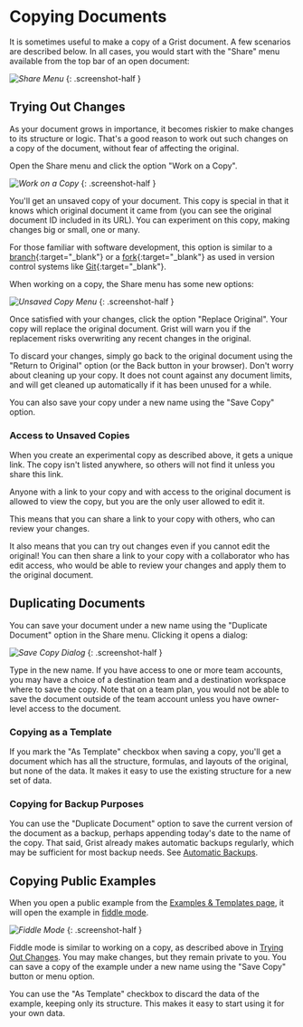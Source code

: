 # Copying Documents

It is sometimes useful to make a copy of a Grist document. A few scenarios are described below. In
all cases, you would start with the "Share" menu available from the top bar of an open document:

<span class="screenshot-large">*![Share Menu](images/copying-docs/open-share-menu.png)*</span>
{: .screenshot-half }

## Trying Out Changes

As your document grows in importance, it becomes riskier to make changes to its structure or
logic. That's a good reason to work out such changes on a copy of the document, without fear of
affecting the original.

Open the Share menu and click the option "Work on a Copy".

<span class="screenshot-large">*![Work on a Copy](images/copying-docs/work-on-copy.png)*</span>
{: .screenshot-half }

You'll get an unsaved copy of your document. This copy is special in that it knows which original
document it came from (you can see the original document ID included in its URL).
You can experiment on this copy, making changes big or small, one or many.

For those familiar with software development, this option is
similar to a [branch](https://en.wikipedia.org/wiki/Branching_%28version_control%29){:target="\_blank"} or a
[fork](https://docs.github.com/en/github/getting-started-with-github/fork-a-repo){:target="\_blank"}
as used in version control systems like [Git](https://git-scm.com/){:target="\_blank"}.

When working on a copy, the Share menu has some new options:

<span class="screenshot-large">*![Unsaved Copy Menu](images/copying-docs/fork-share-menu.png)*</span>
{: .screenshot-half }

Once satisfied with your changes, click the option "Replace Original". Your copy will replace the
original document. Grist will warn you if the replacement risks overwriting any recent changes in
the original.

To discard your changes, simply go back to the original document using the "Return to Original"
option (or the Back button in your browser). Don't worry about cleaning up your copy. It does not
count against any document limits, and will get cleaned up automatically if it has been unused for
a while.

You can also save your copy under a new name using the "Save Copy" option.

### Access to Unsaved Copies

When you create an experimental copy as described above, it gets a unique link. The copy isn't
listed anywhere, so others will not find it unless you share this link.

Anyone with a link to your copy and with access to the original document is allowed to view the
copy, but you are the only user allowed to edit it.

This means that you can share a link to your copy with others, who can review your changes.

It also means that you can try out changes even if you cannot edit the original! You can then
share a link to your copy with a collaborator who has edit access, who would be able to review
your changes and apply them to the original document.


## Duplicating Documents

You can save your document under a new name using the "Duplicate Document" option in the Share
menu. Clicking it opens a dialog:

<span class="screenshot-large">*![Save Copy Dialog](images/copying-docs/save-copy-dialog.png)*</span>
{: .screenshot-half }

Type in the new name. If you have access to one or more team accounts, you may have a choice of a
destination team and a destination workspace where to save the copy. Note that on a team
plan, you would not be able to save the document outside of the team account unless you have
owner-level access to the document.


### Copying as a Template

If you mark the "As Template" checkbox when saving a copy, you'll get a document which has all the
structure, formulas, and layouts of the original, but none of the data. It makes it easy to use
the existing structure for a new set of data.


### Copying for Backup Purposes

You can use the "Duplicate Document" option to save the current version of the document as a
backup, perhaps appending today's date to the name of the copy. That said, Grist already makes
automatic backups regularly, which may be sufficient for most backup needs. See [Automatic
Backups](automatic-backups.md).


## Copying Public Examples

When you open a public example from the [Examples & Templates page](https://docs.getgrist.com/p/templates),
it will open the example in [fiddle mode](glossary.md#fiddle-mode).

<span class="screenshot-large">*![Fiddle Mode](images/copying-docs/fiddle-mode.png)*</span>
{: .screenshot-half }

Fiddle mode is similar to working on a copy, as described above in [Trying Out Changes](#trying-out-changes).
You may make changes, but they remain private to you. You can save a copy of the example under
a new name using the "Save Copy" button or menu option.

You can use the "As Template" checkbox to discard the data of the example, keeping only its
structure. This makes it easy to start using it for your own data.
